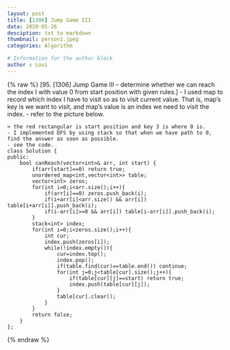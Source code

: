 ```yaml
---
layout: post
title: [1306] Jump Game III
data: 2020-05-26
desciption: txt to markdown
thumbnail: person1.jpeg
categories: Algorithm

# Information for the author block
author : Loui
---
```


{% raw %}
	﻿[95. [1306] Jump Game III – determine whether we can reach the index I with value 0 from start position with given rules.]
	- I used map to record which index I have to visit so as to visit current value. That is, map’s key is we want to visit, and map’s value is an index we need to visit the index.
	- refer to the picture below.
	 
	> the red rectangular is start position and key 3 is where 0 is.
	- I implemented DFS by using stack so that when we have path to 0, find the answer as soon as possible.
	- see the code.
	class Solution {
	public:
	    bool canReach(vector<int>& arr, int start) {
	        if(arr[start]==0) return true;
	        unordered_map<int,vector<int>> table;
	        vector<int> zeros;
	        for(int i=0;i<arr.size();i++){
	            if(arr[i]==0) zeros.push_back(i);
	            if(i+arr[i]<arr.size() && arr[i]) table[i+arr[i]].push_back(i);
	            if(i-arr[i]>=0 && arr[i]) table[i-arr[i]].push_back(i);
	        }
	        stack<int> index;
	        for(int i=0;i<zeros.size();i++){
	            int cur;
	            index.push(zeros[i]);    
	            while(!index.empty()){
	                cur=index.top();
	                index.pop();
	                if(table.find(cur)==table.end()) continue;  
	                for(int j=0;j<table[cur].size();j++){
	                    if(table[cur][j]==start) return true;
	                    index.push(table[cur][j]);
	                }
	                table[cur].clear();
	            }
	        }
	        return false;
	    }
	};
	
{% endraw %}
